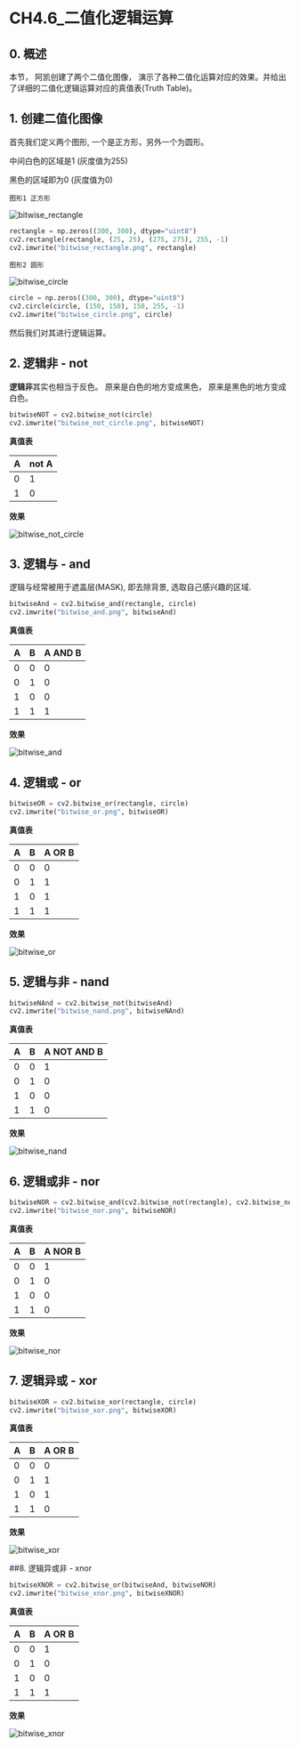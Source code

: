 # CH4.6_二值化逻辑运算



## 0. 概述

本节， 阿凯创建了两个二值化图像， 演示了各种二值化运算对应的效果。并给出了详细的二值化逻辑运算对应的真值表(Truth Table)。



## 1. 创建二值化图像

首先我们定义两个图形, 一个是正方形，另外一个为圆形。

中间白色的区域是1 (灰度值为255)

黑色的区域即为0 (灰度值为0)

`图形1 正方形`

![bitwise_rectangle](./image/bitwise_rectangle.png)

```python
rectangle = np.zeros((300, 300), dtype="uint8")
cv2.rectangle(rectangle, (25, 25), (275, 275), 255, -1)
cv2.imwrite("bitwise_rectangle.png", rectangle)
```



`图形2 圆形`

![bitwise_circle](./image/bitwise_circle.png)

```python
circle = np.zeros((300, 300), dtype="uint8")
cv2.circle(circle, (150, 150), 150, 255, -1)
cv2.imwrite("bitwise_circle.png", circle)
```



然后我们对其进行逻辑运算。



## 2. 逻辑非 - not

**逻辑非**其实也相当于反色。 原来是白色的地方变成黑色， 原来是黑色的地方变成白色。

```python
bitwiseNOT = cv2.bitwise_not(circle)
cv2.imwrite("bitwise_not_circle.png", bitwiseNOT)
```

**真值表**

| A    | not A |
| ---- | ----- |
| 0    | 1     |
| 1    | 0     |

**效果**

![bitwise_not_circle](./image/bitwise_not_circle.png)



## 3. 逻辑与 - and

逻辑与经常被用于遮盖层(MASK), 即去除背景, 选取自己感兴趣的区域.

```python
bitwiseAnd = cv2.bitwise_and(rectangle, circle)
cv2.imwrite("bitwise_and.png", bitwiseAnd)
```

**真值表**

| A    | B    | A AND B |
| ---- | ---- | ------- |
| 0    | 0    | 0       |
| 0    | 1    | 0       |
| 1    | 0    | 0       |
| 1    | 1    | 1       |

**效果**

![bitwise_and](./image/bitwise_and.png)



## 4. 逻辑或 - or

```python
bitwiseOR = cv2.bitwise_or(rectangle, circle)
cv2.imwrite("bitwise_or.png", bitwiseOR)
```

**真值表**

| A    | B    | A OR B |
| ---- | ---- | ------ |
| 0    | 0    | 0      |
| 0    | 1    | 1      |
| 1    | 0    | 1      |
| 1    | 1    | 1      |

**效果**

![bitwise_or](./image/bitwise_or.png)



## 5. 逻辑与非 - nand

```python
bitwiseNAnd = cv2.bitwise_not(bitwiseAnd)
cv2.imwrite("bitwise_nand.png", bitwiseNAnd)
```

**真值表**

| A    | B    | A NOT AND B |
| ---- | ---- | ----------- |
| 0    | 0    | 1           |
| 0    | 1    | 0           |
| 1    | 0    | 0           |
| 1    | 1    | 0           |

**效果**

![bitwise_nand](./image/bitwise_nand.png)



## 6. 逻辑或非 - nor

```python
bitwiseNOR = cv2.bitwise_and(cv2.bitwise_not(rectangle), cv2.bitwise_not(circle))
cv2.imwrite("bitwise_nor.png", bitwiseNOR)
```

**真值表**

| A    | B    | A NOR B |
| ---- | ---- | ------- |
| 0    | 0    | 1       |
| 0    | 1    | 0       |
| 1    | 0    | 0       |
| 1    | 1    | 0       |

**效果**



![bitwise_nor](./image/bitwise_nor.png)



## 7. 逻辑异或 - xor

```python
bitwiseXOR = cv2.bitwise_xor(rectangle, circle)
cv2.imwrite("bitwise_xor.png", bitwiseXOR)
```

**真值表**

| A    | B    | A OR B |
| ---- | ---- | ------ |
| 0    | 0    | 0      |
| 0    | 1    | 1      |
| 1    | 0    | 1      |
| 1    | 1    | 0      |

**效果**

![bitwise_xor](./image/bitwise_xor.png)



##8. 逻辑异或非 - xnor

```python
bitwiseXNOR = cv2.bitwise_or(bitwiseAnd, bitwiseNOR)
cv2.imwrite("bitwise_xnor.png", bitwiseXNOR)
```

**真值表**

| A    | B    | A OR B |
| ---- | ---- | ------ |
| 0    | 0    | 1      |
| 0    | 1    | 0      |
| 1    | 0    | 0      |
| 1    | 1    | 1      |

**效果**

![bitwise_xnor](./image/bitwise_xnor.png)



